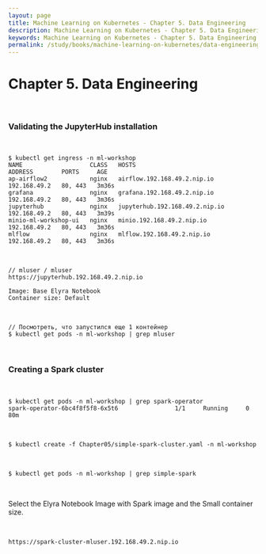 ```yaml
---
layout: page
title: Machine Learning on Kubernetes - Chapter 5. Data Engineering
description: Machine Learning on Kubernetes - Chapter 5. Data Engineering
keywords: Machine Learning on Kubernetes - Chapter 5. Data Engineering
permalink: /study/books/machine-learning-on-kubernetes/data-engineering/
---
```


# Chapter 5. Data Engineering

<br/>

### Validating the JupyterHub installation

<br/>

```
$ kubectl get ingress -n ml-workshop
NAME                   CLASS   HOSTS                            ADDRESS        PORTS     AGE
ap-airflow2            nginx   airflow.192.168.49.2.nip.io      192.168.49.2   80, 443   3m36s
grafana                nginx   grafana.192.168.49.2.nip.io      192.168.49.2   80, 443   3m36s
jupyterhub             nginx   jupyterhub.192.168.49.2.nip.io   192.168.49.2   80, 443   3m39s
minio-ml-workshop-ui   nginx   minio.192.168.49.2.nip.io        192.168.49.2   80, 443   3m36s
mlflow                 nginx   mlflow.192.168.49.2.nip.io       192.168.49.2   80, 443   3m36s
```

<br/>

```
// mluser / mluser
https://jupyterhub.192.168.49.2.nip.io

Image: Base Elyra Notebook
Container size: Default
```

<br/>

```
// Посмотреть, что запустился еще 1 контейнер
$ kubectl get pods -n ml-workshop | grep mluser
```

<br/>

### Creating a Spark cluster

<br/>

```
$ kubectl get pods -n ml-workshop | grep spark-operator
spark-operator-6bc4f8f5f8-6x5t6                1/1     Running     0             80m
```

<br/>

```
$ kubectl create -f Chapter05/simple-spark-cluster.yaml -n ml-workshop
```

<br/>

```
$ kubectl get pods -n ml-workshop | grep simple-spark
```

<br/>

Select the Elyra Notebook Image with Spark image and the Small container size.

<br/>

```
https://spark-cluster-mluser.192.168.49.2.nip.io
```
